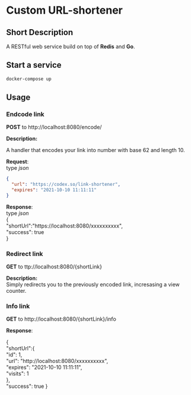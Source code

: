 # Custom URL-shortener

## Short Description

A RESTful web service build on top of **Redis** and **Go**.

## Start a service

```sh
docker-compose up
```

## Usage

### Endcode link

**POST** to http://localhost:8080/encode/

**Description:**

A handler that encodes your link into number with base 62 and length 10.

**Request**:  
type _json_

```json
{
  "url": "https://codex.so/link-shortener",
  "expires": "2021-10-10 11:11:11"
}
```

**Response**:  
type _json_  
{  
 "shortUrl":"https://localhost:8080/xxxxxxxxxx",  
 "success": true  
}

### Redirect link

**GET** to ttp://localhost:8080/{shortLink}

**Description:**  
Simply redirects you to the previously encoded link, incresasing a view counter.

### Info link

**GET** to http://localhost:8080/{shortLink}/info

**Response**:

{  
 "shortUrl":{  
"id": 1,  
"url": "http://localhost:8080/xxxxxxxxxx",  
"expires": "2021-10-10 11:11:11",  
"visits": 1  
},  
 "success": true
}
